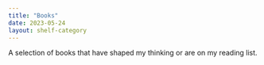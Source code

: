 ```yaml
---
title: "Books"
date: 2023-05-24
layout: shelf-category
---
```

 
A selection of books that have shaped my thinking or are on my reading list. 